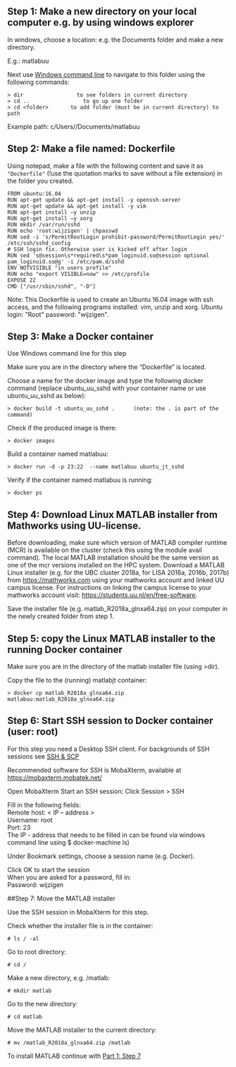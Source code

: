 
## Step 1: Make a new directory on your local computer e.g. by using windows explorer

In windows, choose a location: e.g. the Documents folder and make a new directory. 

E.g.: matlabuu

Next use [Windows command line](./CMD.md) to navigate to this folder using the following commands: 

```
> dir 			      to see folders in current directory
> cd .. 			    to go up one folder
> cd <folder> 		to add folder (must be in current directory) to path
```

Example path: c/Users/<username>/Documents/matlabuu

## Step 2: Make a file named: Dockerfile

Using notepad, make a file with the following content and save it as ```"Dockerfile"``` (!use the quotation marks to save without a file extension) in the folder you created. 

```
FROM ubuntu:16.04
RUN apt-get update && apt-get install -y openssh-server
RUN apt-get update && apt-get install -y vim
RUN apt-get install –y unzip
RUN apt-get install –y xorg
RUN mkdir /var/run/sshd
RUN echo 'root:wijzigen' | chpasswd
RUN sed -i 's/PermitRootLogin prohibit-password/PermitRootLogin yes/' /etc/ssh/sshd_config
# SSH login fix. Otherwise user is kicked off after login
RUN sed 's@session\s*required\s*pam_loginuid.so@session optional pam_loginuid.so@g' -i /etc/pam.d/sshd
ENV NOTVISIBLE "in users profile"
RUN echo "export VISIBLE=now" >> /etc/profile
EXPOSE 22
CMD ["/usr/sbin/sshd", "-D"]
```
Note:
This Dockerfile is used to create an Ubuntu 16.04 image with ssh access, and the following programs installed: vim, unzip and xorg.
Ubuntu login: "Root" password: "wijzigen".

## Step 3: Make a Docker container

Use Windows command line for this step

Make sure you are in the directory where the “Dockerfile” is located.
 
Choose a name for the docker image and type the following docker command (replace ubuntu_uu_sshd with your container name or use ubuntu_uu_sshd as below):

```
> docker build -t ubuntu_uu_sshd .  	(note: the . is part of the command)
```
Check if the produced image is there:

```
> docker images
```
Build a container named matlabuu:

```
> docker run -d -p 23:22  --name matlabuu ubuntu_jt_sshd
```
Verify if the container named matlabuu is running:

```
> docker ps
```

## Step 4: Download Linux MATLAB installer from Mathworks using UU-license.

Before downloading, make sure which version of MATLAB compiler runtime (MCR) is available on the cluster (check this using the module avail command). The local MATLAB installation should be the same version as one of the mcr versions installed on the HPC system. Download a MATLAB Linux installer (e.g. for the UBC cluster 2018a, for  LISA 2016a, 2016b, 2017b) from https://mathworks.com using your mathworks account and linked UU campus license. For instructions on linking the campus license to your mathworks account visit: https://students.uu.nl/en/free-software.

Save the installer file (e.g. matlab_R2018a_glnxa64.zip) on your computer in the newly created folder from step 1.

## Step 5: copy the Linux MATLAB installer to the running Docker container

Make sure you are in the directory of the matlab installer file (using >dir).
 
Copy the file to the (running) matlabjt container:

```
> docker cp matlab_R2018a_glnxa64.zip matlabuu:matlab_R2018a_glnxa64.zip
```

## Step 6: Start SSH session to Docker container (user: root)

For this step you need a Desktop SSH client. For backgrounds of SSH sessions see [SSH & SCP](./ssh.md)  

Recommended software for SSH is MobaXterm, available at https://mobaxterm.mobatek.net/

Open MobaXterm
Start an SSH session: Click Session > SSH

Fill in the following fields:   
Remote host: < IP – address >        	
Username: root     	
Port: 23   
The IP - address that needs to be filled in can be found via windows command line using $  docker-machine ls)

Under Bookmark settings, choose a session name (e.g. Docker).

Click OK to start the session  
When you are asked for a password, fill in:  
Password: wijzigen

##Step 7: Move the MATLAB installer

Use the SSH session in MobaXterm for this step.

Check whether the installer file is in the container: 
```
# ls / -al
```
Go to root directory:
```
# cd /
```
Make a new directory, e.g. /matlab:
```
# mkdir matlab
```
Go to the new directory:
```
# cd matlab
```
Move the MATLAB installer to the current directory:
```
# mv /matlab_R2018a_glnxa64.zip /matlab
```

To install MATLAB continue with [Part 1: Step 7](./Part-1-preparation.md)

